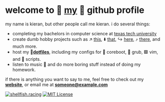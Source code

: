 # welcome to 🦀 [**my**](https://shellfish.racing "shellfish.racing") 🦞 github profile

my name is kieran, but other people call me kieran. i do several things:
- completing my bachelors in computer science at [texas tech university](https://ttu.edu/)
- create dumb hobby projects such as ↗️ [this](https://github.com/kieroid/bad-dwm), ⬇️ [that](https://github.com/kieroid/bad-dmenu), ↪️ [here](https://github.com/kieroid/bad-st), ⤴️ [there](https://github.com/kieroid/shellfish.racing), and much more.
- host my 📁[**dotfiles**](https://github.com/kieroid/kieroid), including my configs for 🐇 coreboot, 🐄 grub, 🟩 vim, and 📜 scripts.
- listen to music 🎵 and do more boring stuff instead of doing my homework.

if there is anything you want to say to me, feel free to check out my [**website**](https://shellfish.racing "shellfish.racing"), or email me at [**someone@example.com**](https://share.shellfish.racing/-5qKvVJjC6o)

[![shellfish.racing](https://img.shields.io/badge/shellfish.racing-FF0000)](https://shellfish.racing/) [![MIT License](https://img.shields.io/badge/License-MIT-green.svg)](https://choosealicense.com/licenses/mit/)
